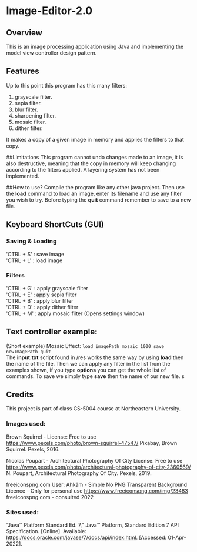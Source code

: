 # Image-Editor-2.0
## Overview
This is an image processing application using Java and implementing the model view controller
design pattern.

## Features
Up to this point this program has this many filters:
1. grayscale filter.
2. sepia filter.
3. blur filter.
4. sharpening filter.
5. mosaic filter.
6. dither filter.

It makes a copy of a given image in memory
and applies the filters to that copy.

##Limitations
This program cannot undo changes made to an image, it 
is also destructive, meaning that the copy in memory
will keep changing according to the filters applied.
A layering system has not been implemented.

##How to use?
Compile the program like any other java project.
Then use the __load__ command to load an image, enter its filename
and use any filter you wish to try. Before typing the __quit__ command remember
to save to a new file.

## Keyboard ShortCuts (GUI)

### Saving & Loading
'CTRL + S' : save image <br>
'CTRL + L' : load image <br>
### Filters
'CTRL + G' : apply grayscale filter <br>
'CTRL + E' : apply sepia filter <br>
'CTRL + B' : apply blur filter <br>
'CTRL + D' : apply dither filter <br>
'CTRL + M' : apply mosaic filter (Opens settings window) <br>

## Text controller example:
(Short example) Mosaic Effect:
`load imagePath mosaic 1000 save newImagePath quit` <br>
The **input.txt** script found in /res works the same way by using __load__ then the name
of the file. Then we can apply any filter in the list from the examples shown, 
if you type __options__ you can get the whole list of commands.
To save we simply type __save__ then the name of our new file.
s
## Credits
This project is part of class CS-5004 course at Northeastern University.
### Images  used:
Brown Squirrel -
License: Free to use
https://www.pexels.com/photo/brown-squirrel-47547/
Pixabay, Brown Squirrel. Pexels, 2016.

Nicolas Poupart - Architectural Photography Of City
License: Free to use
https://www.pexels.com/photo/architectural-photography-of-city-2360569/
N. Poupart, Architectural Photography Of City. Pexels, 2019.

freeiconspng.com User: Ahkâm - Simple No PNG Transparent Background
Licence -  Only for personal use
https://www.freeiconspng.com/img/23483
freeiconspng.com - consulted 2022


### Sites  used:
“Java™ Platform Standard Ed. 7,” Java™ Platform, Standard Edition 7 API Specification.
[Online]. Available:
https://docs.oracle.com/javase/7/docs/api/index.html. [Accessed: 01-Apr-2022].


